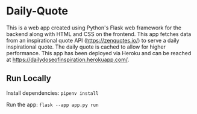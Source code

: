 # Daily-Quote

This is a web app created using Python's Flask web framework for the backend along with HTML and CSS on the frontend. This app fetches data from an inspirational quote API (https://zenquotes.io/) to serve a daily inspirational quote. The daily quote is cached to allow for higher performance. This app has been deployed via Heroku and can be reached at https://dailydoseofinspiration.herokuapp.com/.

## Run Locally

Install dependencies: `pipenv install`

Run the app: `flask --app app.py run`
